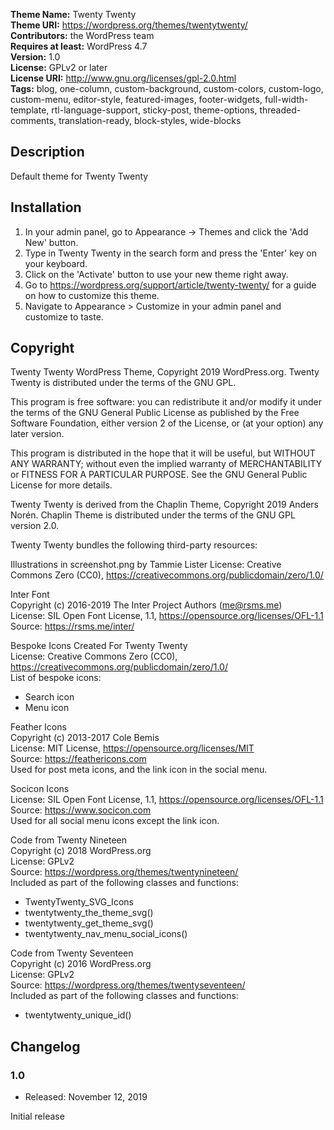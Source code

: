 **Theme Name:** Twenty Twenty  
**Theme URI:** https://wordpress.org/themes/twentytwenty/  
**Contributors:** the WordPress team  
**Requires at least:** WordPress 4.7  
**Version:** 1.0  
**License:** GPLv2 or later  
**License URI:** http://www.gnu.org/licenses/gpl-2.0.html  
**Tags:** blog, one-column, custom-background, custom-colors, custom-logo, custom-menu, editor-style, featured-images, footer-widgets, full-width-template, rtl-language-support, sticky-post, theme-options, threaded-comments, translation-ready, block-styles, wide-blocks

## Description

Default theme for Twenty Twenty

## Installation

1. In your admin panel, go to Appearance -> Themes and click the 'Add New' button.
2. Type in Twenty Twenty in the search form and press the 'Enter' key on your keyboard.
3. Click on the 'Activate' button to use your new theme right away.
4. Go to https://wordpress.org/support/article/twenty-twenty/ for a guide on how to customize this theme.
5. Navigate to Appearance > Customize in your admin panel and customize to taste.

## Copyright

Twenty Twenty WordPress Theme, Copyright 2019 WordPress.org. Twenty Twenty is distributed under the terms of the GNU GPL.

This program is free software: you can redistribute it and/or modify it under the terms of the GNU General Public License as published by the Free Software Foundation, either version 2 of the License, or (at your option) any later version.

This program is distributed in the hope that it will be useful, but WITHOUT ANY WARRANTY; without even the implied warranty of MERCHANTABILITY or FITNESS FOR A PARTICULAR PURPOSE. See the GNU General Public License for more details.

Twenty Twenty is derived from the Chaplin Theme, Copyright 2019 Anders Norén. Chaplin Theme is distributed under the terms of the GNU GPL version 2.0.

Twenty Twenty bundles the following third-party resources:

Illustrations in screenshot.png by Tammie Lister
License: Creative Commons Zero (CC0), https://creativecommons.org/publicdomain/zero/1.0/  

Inter Font  
Copyright (c) 2016-2019 The Inter Project Authors (me@rsms.me)  
License: SIL Open Font License, 1.1, https://opensource.org/licenses/OFL-1.1  
Source: https://rsms.me/inter/  

Bespoke Icons Created For Twenty Twenty  
License: Creative Commons Zero (CC0), https://creativecommons.org/publicdomain/zero/1.0/  
List of bespoke icons:  
- Search icon  
- Menu icon  

Feather Icons  
Copyright (c) 2013-2017 Cole Bemis  
License: MIT License, https://opensource.org/licenses/MIT  
Source: https://feathericons.com  
Used for post meta icons, and the link icon in the social menu.  

Socicon Icons  
License: SIL Open Font License, 1.1, https://opensource.org/licenses/OFL-1.1  
Source: https://www.socicon.com  
Used for all social menu icons except the link icon.  

Code from Twenty Nineteen  
Copyright (c) 2018 WordPress.org  
License: GPLv2  
Source: https://wordpress.org/themes/twentynineteen/  
Included as part of the following classes and functions:  
- TwentyTwenty_SVG_Icons  
- twentytwenty_the_theme_svg()  
- twentytwenty_get_theme_svg()  
- twentytwenty_nav_menu_social_icons()  

Code from Twenty Seventeen  
Copyright (c) 2016 WordPress.org  
License: GPLv2  
Source: https://wordpress.org/themes/twentyseventeen/  
Included as part of the following classes and functions:  
- twentytwenty_unique_id()  

## Changelog  

### 1.0  

* Released: November 12, 2019  

Initial release  
